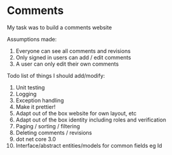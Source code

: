 # Comments
My task was to build a comments website

Assumptions made:
1. Everyone can see all comments and revisions
2. Only signed in users can add / edit comments
3. A user can only edit their own comments

Todo list of things I should add/modify:
1. Unit testing
2. Logging
3. Exception handling
4. Make it prettier!
5. Adapt out of the box website for own layout, etc
6. Adapt out of the box identity including roles and verification
7. Paging / sorting / filtering
8. Deleting comments / revisions
9. dot net core 3.0
10. Interface/abstract entities/models for common fields eg Id
